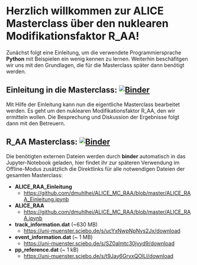 # Herzlich willkommen zur ALICE Masterclass über den nuklearen Modifikationsfaktor R_AA!

Zunächst folgt eine Einleitung, um die verwendete Programmiersprache __Python__ mit Beispielen ein wenig kennen zu lernen. Weiterhin beschäfitgen wir uns mit den Grundlagen, die für die Masterclass später dann benötigt werden.

## Einleitung in die Masterclass: [![Binder](https://mybinder.org/badge_logo.svg)](https://mybinder.org/v2/gh/dmuhlhei/ALICE_MC_RAA/master?filepath=ALICE_RAA_Einleitung.ipynb)

Mit Hilfe der Einleitung kann nun die eigentliche Masterclass bearbeitet werden. Es geht um den nuklearen Modifikationsfaktor R_AA, den wir ermitteln wollen. Die Besprechung und Diskussion der Ergebnisse folgt dann mit den Betreuern.

## R_AA Masterclass: [![Binder](https://mybinder.org/badge_logo.svg)](https://mybinder.org/v2/gh/dmuhlhei/ALICE_MC_RAA/master?filepath=ALICE_RAA.ipynb) 

Die benötigten externen Dateien werden durch __binder__ automatisch in das Jupyter-Notebook geladen, hier findet ihr zur späteren Verwendung im Offline-Modus zusätzlich die Direktlinks für alle notwendigen Dateien der gesamten Masterclass:
- __ALICE_RAA_Einleitung__
	- https://github.com/dmuhlhei/ALICE_MC_RAA/blob/master/ALICE_RAA_Einleitung.ipynb
- __ALICE_RAA__
	- https://github.com/dmuhlhei/ALICE_MC_RAA/blob/master/ALICE_RAA.ipynb
- __track_information.dat__ (~630 MB)
	- https://uni-muenster.sciebo.de/s/ucYxNwpNpNvs2Jx/download
- __event_information.dat__ (~  1 MB)
	- https://uni-muenster.sciebo.de/s/SZ0almtc30jvyd9/download
- __pp_reference.dat__ (~  1 kB)
	- https://uni-muenster.sciebo.de/s/t9Jay6GrvxQOlLl/download
